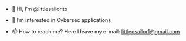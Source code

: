 - 👋 Hi, I’m @littlesailorito

- 👀 I’m interested in Cybersec applications
  
- 📫 How to reach me? Here I leave my e-mail: littleosailor1@gmail.com



